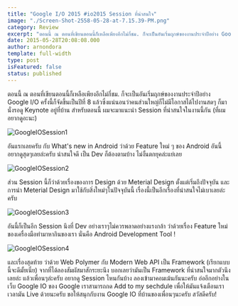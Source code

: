 ```yaml
---
title: "Google I/O 2015 #io2015 Session ที่น่าสนใจ"
image: "./Screen-Shot-2558-05-28-at-7.15.39-PM.png"
category: Review
excerpt: "ตอนนี้ ณ ตอนที่เขียนตอนนี้ก็เหลือเพียงอีกไม่กี่ชม. ก็จะเป็นอันเริ่มฤกษ์ของงานประจำปีอย่าง Google I/O ครั้งนี้ก็จัดขึ้นเป็นปีที่ 8 แล้วซึ่งแน่นอนว่าคนส่วนใหญ่ก็ไม่มีโอกาสได้ไปงานสดๆ"
date: 2015-05-28T20:08:08.000
author: arnondora
template: full-width
type: post
isFeatured: false
status: published
---
```


ตอนนี้ ณ ตอนที่เขียนตอนนี้ก็เหลือเพียงอีกไม่กี่ชม. ก็จะเป็นอันเริ่มฤกษ์ของงานประจำปีอย่าง Google I/O ครั้งนี้ก็จัดขึ้นเป็นปีที่ 8 แล้วซึ่งแน่นอนว่าคนส่วนใหญ่ก็ไม่มีโอกาสได้ไปงานสดๆ ก็มานั่งรอดู Keynote อยู่ที่บ้าน สำหรับตอนนี้ ผมจะมาแนะนำ Session ที่น่าสนใจในงานนี้กัน (ที่ผมอยากดูอะนะ)

![GoogleIOSession1](http://www.arnondora.in.th/wp-content/uploads/2015/05/GoogleIOSession1.png)

อันแรกเลยครับ กับ What's new in Android ว่าด้วย Feature ใหม่ ๆ ของ Android อันนี้อยากดูสุดๆเลยล่ะครับ น่าสนใจดี เป็น Dev ก็ต้องตามบ้าง ไม่งั้นตกยุคล่ะแย่เลย

![GoogleIOSession2](http://www.arnondora.in.th/wp-content/uploads/2015/05/GoogleIOSession2.png)

ส่วน Session นี้ก็ว่าด้วยเรื่องของการ Design ด้วย Meterial Design ตั้งแต่เริ่มถึงปัจจุบัน และการนำ Meterial Design มาใช้กับสิ่งใหม่ๆในปัจจุบันนี้ เรื่องนี้เป็นอีกเรื่องที่น่าสนใจไม่เบาเลยล่ะครับ

![GoogleIOSession3](http://www.arnondora.in.th/wp-content/uploads/2015/05/GoogleIOSession3.png)

อันนี้ก็เป็นอีก Session นึงที่ Dev อย่างเราๆไม่ควรพลาดอย่างแรงกล้า ว่าด้วยเรื่อง Feature ใหม่ของเครื่องมือทำมาหากินของเรา นั่นคือ Android Development Tool !

![GoogleIOSession4](http://www.arnondora.in.th/wp-content/uploads/2015/05/GoogleIOSession4.png)

และเรื่องสุดท้าย ว่าด้วย Web Polymer  กับ Modern Web API เป็น Framework (เรียกแบบนี้จะดีมั้ยเนี่ย) จากที่ได้ลองสัมผัสมาสักระยะนึง บอกเลยว่ามันเป็น Framework ที่น่าสนใจมากตัวนึงเลยล่ะ
แล้วเพื่อนๆล่ะครับ อยากดู Session ไหนกันบ้าง ลองเข้ามาคอมเม้นกันนะครับ อ่ออีกอย่างในเว็บ Google IO ของ Google เราสามารถกด Add to my sechdule เพื่อให้มันแจ้งเตือนเราเวลามัน Live ด้วยนะครับ
ขอให้สนุกกับงาน Google IO ที่บ้านของเพื่อนๆนะครับ สวัสดีครับ!
